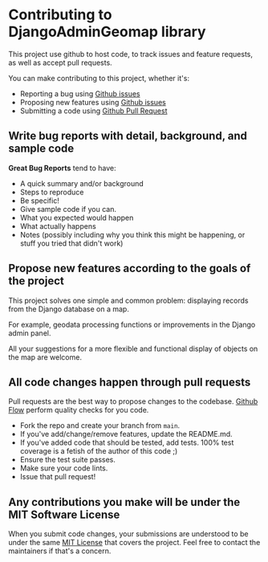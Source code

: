# Contributing to DjangoAdminGeomap library
This project use github to host code, to track issues and feature requests, as well as accept pull requests.

You can make contributing to this project, whether it's:

-   Reporting a bug using [Github issues](https://github.com/vb64/django.admin.geomap/issues)
-   Proposing new features using [Github issues](https://github.com/vb64/django.admin.geomap/issues)
-   Submitting a code using [Github Pull Request](https://docs.github.com/en/github/collaborating-with-issues-and-pull-requests/creating-a-pull-request)

## Write bug reports with detail, background, and sample code
**Great Bug Reports** tend to have:

-   A quick summary and/or background
-   Steps to reproduce
  -    Be specific!
  -    Give sample code if you can.
-   What you expected would happen
-   What actually happens
-   Notes (possibly including why you think this might be happening, or stuff you tried that didn't work)

## Propose new features according to the goals of the project
This project solves one simple and common problem: displaying records from the Django database on a map.

For example, geodata processing functions or improvements in the Django admin panel.

All your suggestions for a more flexible and functional display of objects on the map are welcome.

## All code changes happen through pull requests
Pull requests are the best way to propose changes to the codebase.
[Github Flow](https://guides.github.com/introduction/flow/index.html) perform quality checks for you code.

-   Fork the repo and create your branch from `main`.
-   If you've add/change/remove features, update the README.md.
-   If you've added code that should be tested, add tests. 100% test coverage is a fetish of the author of this code ;)
-   Ensure the test suite passes.
-   Make sure your code lints.
-   Issue that pull request!

## Any contributions you make will be under the MIT Software License
When you submit code changes, your submissions are understood to be under the same [MIT License](http://choosealicense.com/licenses/mit/) that covers the project. Feel free to contact the maintainers if that's a concern.
